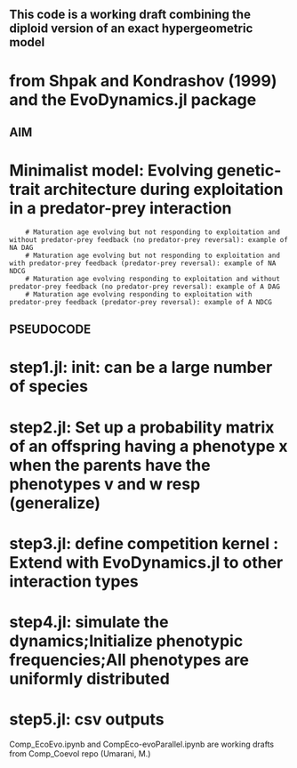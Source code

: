## This code is a working draft combining the diploid version of an exact hypergeometric model
# from Shpak and Kondrashov (1999) and the EvoDynamics.jl package 

## AIM
# Minimalist model: Evolving genetic-trait architecture during exploitation in a predator-prey interaction
        # Maturation age evolving but not responding to exploitation and without predator-prey feedback (no predator-prey reversal): example of NA DAG 
        # Maturation age evolving but not responding to exploitation and with predator-prey feedback (predator-prey reversal): example of NA NDCG 
        # Maturation age evolving responding to exploitation and without predator-prey feedback (no predator-prey reversal): example of A DAG 
        # Maturation age evolving responding to exploitation with predator-prey feedback (predator-prey reversal): example of A NDCG

## PSEUDOCODE
# step1.jl: init: can be a large number of species
# step2.jl: Set up a probability matrix of an offspring having a phenotype x when the parents have the phenotypes v and w resp (generalize)
# step3.jl: define competition kernel : Extend with EvoDynamics.jl to other interaction types
# step4.jl: simulate the dynamics;Initialize phenotypic frequencies;All phenotypes are uniformly distributed
# step5.jl: csv outputs


Comp_EcoEvo.ipynb and CompEco-evoParallel.ipynb are working drafts from Comp_Coevol repo (Umarani, M.)
